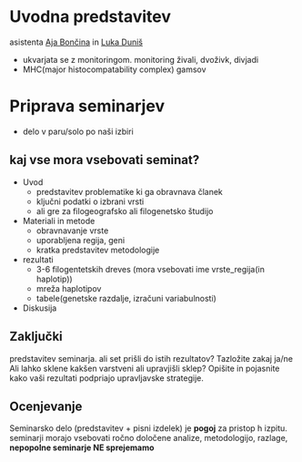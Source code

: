 # Uvodna predstavitev
asistenta [Aja Bončina](mail://aja.boncina@famnit.upr.si) in [Luka Duniš](mail://luka.dunis@famnit.upr.si)
- ukvarjata se z monitoringom.  monitoring živali, dvoživk, divjadi
- MHC(major histocompatability complex) gamsov
# Priprava seminarjev
- delo v paru/solo po naši izbiri

## kaj vse mora vsebovati seminat?
- Uvod
	- predstavitev problematike ki ga obravnava članek
	- ključni podatki o izbrani vrsti
	- ali gre za filogeografsko ali filogenetsko študijo
- Materiali in metode
	- obravnavanje vrste 
	- uporabljena regija, geni
	- kratka predstavitev metodologije
- rezultati
	- 3-6 filogentetskih dreves (mora vsebovati ime vrste_regija(in haplotip))
	- mreža haplotipov
	- tabele(genetske razdalje, izračuni variabulnosti)
- Diskusija
## Zaključki
predstavitev seminarja.
ali set prišli do istih rezultatov?
Tazložite zakaj ja/ne
Ali lahko sklene kakšen varstveni ali upravjišli sklep?
Opišite in pojasnite kako vaši rezultati podpriajo upravljavske strategije.
## Ocenjevanje
Seminarsko delo (predstavitev + pisni izdelek) je **pogoj** za pristop h izpitu.
	seminarji morajo vsebovati ročno določene analize, metodologijo, razlage, 
	**nepopolne seminarje NE sprejemamo**
	